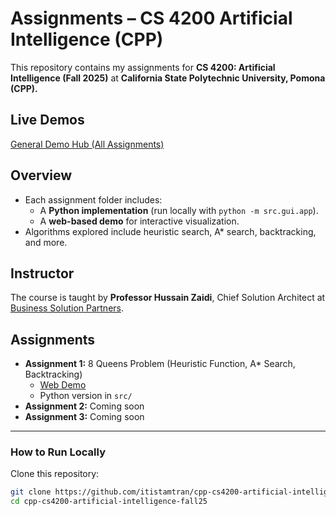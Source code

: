# Assignments – CS 4200 Artificial Intelligence (CPP)

This repository contains my assignments for **CS 4200: Artificial Intelligence (Fall 2025)** at  **California State Polytechnic University, Pomona (CPP).**

## Live Demos
[General Demo Hub (All Assignments)](https://itistamtran.github.io/cpp-cs4200-artificial-intelligence-fall25/index.html)

## Overview
- Each assignment folder includes:
  - A **Python implementation** (run locally with `python -m src.gui.app`).
  - A **web-based demo** for interactive visualization.
- Algorithms explored include heuristic search, A* search, backtracking, and more.

## Instructor
The course is taught by **Professor Hussain Zaidi**,  Chief Solution Architect at [Business Solution Partners](https://www.bspny.com/).

## Assignments
- **Assignment 1:** 8 Queens Problem (Heuristic Function, A* Search, Backtracking)  
  - [Web Demo](https://itistamtran.github.io/cpp-cs4200-artificial-intelligence-fall25/asgn1-8-queens-problem/web/index.html)
  - Python version in `src/`
- **Assignment 2:** Coming soon
- **Assignment 3:** Coming soon

---

### How to Run Locally
Clone this repository:
   ```bash
   git clone https://github.com/itistamtran/cpp-cs4200-artificial-intelligence-fall25.git
   cd cpp-cs4200-artificial-intelligence-fall25

